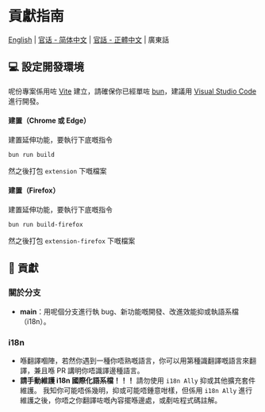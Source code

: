 # 貢獻指南

[English](CONTRIBUTING.md) | [官话 - 简体中文](CONTRIBUTING-cmn_CN.md) | [官話 - 正體中文](CONTRIBUTING-cmn_TW.md) | 廣東話

## 💻 設定開發環境

呢份專案係用咗 [Vite](https://vitejs.dev/) 建立，請確保你已經單咗 [bun](https://bun.com/)，建議用 [Visual Studio Code](https://code.visualstudio.com/) 進行開發。

#### 建置（Chrome 或 Edge）

建置延伸功能，要執行下底嘅指令

```bash
bun run build
```

然之後打包 `extension` 下嘅檔案

#### 建置（Firefox）

建置延伸功能，要執行下底嘅指令

```bash
bun run build-firefox
```

然之後打包 `extension-firefox` 下嘅檔案

## 🤝 貢獻

### 關於分支

- **main**：用呢個分支進行執 bug、新功能嘅開發、改進效能抑或執語系檔（i18n）。

### i18n

- 喺翻譯嗰陣，若然你遇到一種你唔熟嘅語言，你可以用第種識翻譯嘅語言來翻譯，兼且喺 PR 講明你唔識譯邊種語言。
- **請手動維護 i18n 國際化語系檔！！！** 請勿使用 `i18n Ally` 抑或其他擴充套件維護。 我知你可能唔係幾明，抑或可能唔鍾意咁樣，但係用 `i18n Ally` 進行維護之後，你唔之你翻譯咗嘅內容擺喺邊處，或剷咗程式碼註解。
